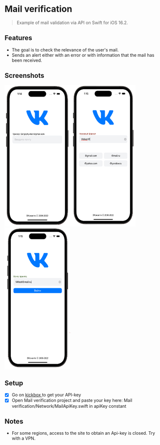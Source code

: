 # Mail verification 
> Example of mail validation via API on Swift for iOS 16.2.

## Features
- The goal is to check the relevance of the user's mail.
- Sends an alert either with an error or with information that the mail has been received.

## Screenshots
<img src="https://github.com/SergeyKykhov/Mail-verification-Vkontakte/blob/main/Screenshots/1.png" width="214" height="463"><img src="https://github.com/SergeyKykhov/Mail-verification-Vkontakte/blob/main/Screenshots/2.png" width="214" height="463"><img src="https://github.com/SergeyKykhov/Mail-verification-Vkontakte/blob/main/Screenshots/3.png" width="214" height="463">

## Setup
- [x] Go on [ kickbox ]( https://kickbox.com)to get your API-key
- [x] Open Mail verification project and paste your key here: Mail verification/Network/MailApiKey.swift in apiKey constant

## Notes
- For some regions, access to the site to obtain an Api-key is closed. Try with a VPN.

